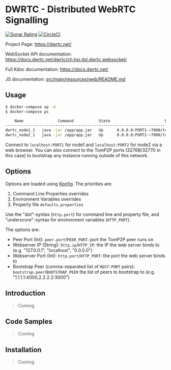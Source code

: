 # DWRTC - Distributed WebRTC Signalling

[![Sonar Rating](https://sonarcloud.io/api/project_badges/measure?project=dwrtc&metric=sqale_rating)](https://sonarcloud.io/dashboard?id=dwrtc)
[![CircleCI](https://circleci.com/gh/dwrtc/dwrtc.svg?style=svg)](https://circleci.com/gh/dwrtc/dwrtc)

Project Page: https://dwrtc.net/

WebSocket API documentation: https://docs.dwrtc.net/dwrtc/ch.hsr.dsl.dwrtc.websocket/

Full Kdoc documentation: https://docs.dwrtc.net/

JS documentation: [src/main/resources/web/README.md](src/main/resources/web/README.md)

## Usage

```sh
$ docker-compose up -d
$ docker-compose ps

    Name               Command           State                        Ports
-------------------------------------------------------------------------------------------------
dwrtc_node1_1   java -jar /app/app.jar   Up      0.0.0.0:PORT1->7000/tcp, 0.0.0.0:32770->7532/tcp
dwrtc_node2_1   java -jar /app/app.jar   Up      0.0.0.0:PORT2->7000/tcp, 0.0.0.0:32768->7532/tcp
```

Connect to `localhost:PORT1` for node1 and `localhost:PORT2` for node2 via a web browser. You can also connect to the TomP2P ports (32768/32770 in this case) to bootstrap any instance running outside of this network.

## Options

Options are loaded using [Konfig](https://github.com/npryce/konfig). The priorities are:

1. Command Line Properties overrides
2. Environment Variables overrides
3. Property file `defaults.properties`

Use the "dot"-syntax (`http.port`) for command line and property file, and "underscore"-syntax for environment variables (`HTTP_PORT`).

The options are:

* Peer Port (Int): `peer.port`/`PEER_PORT`: port the TomP2P peer runs on
* Webserver IP (String): `http.ip`/`HTTP_IP`: the IP the web server binds to (e.g. "127.0.0.1", "localhost", "0.0.0.0")
* Webserver Port (Int): `http.port`/`HTTP_PORT`: the port the web server binds to
* Bootstrap Peer (comma-separated list of `HOST:PORT` pairs): `bootstrap.peer`/`BOOTSTRAP_PEER` the list of peers to bootstrap to (e.g. "1.1.1.1:4000,2.2.2.2:3000")

## Introduction

> Coming

## Code Samples

> Coming

## Installation

> Coming
